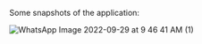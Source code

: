 Some snapshots of the application:

![WhatsApp Image 2022-09-29 at 9 46 41 AM (1)](https://user-images.githubusercontent.com/54412808/192937916-e72ff7fe-23c5-41b2-995d-a8fefd8bd145.jpeg)
